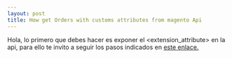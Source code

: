 ```yaml
---
layout: post
title: How get Orders with customs attributes from magento Api
---
```


Hola, lo primero que debes hacer es exponer el <extension_attribute> en la api, para ello te invito a seguir los pasos indicados en  [este enlace.](https://magento.stackexchange.com/a/236463) 

